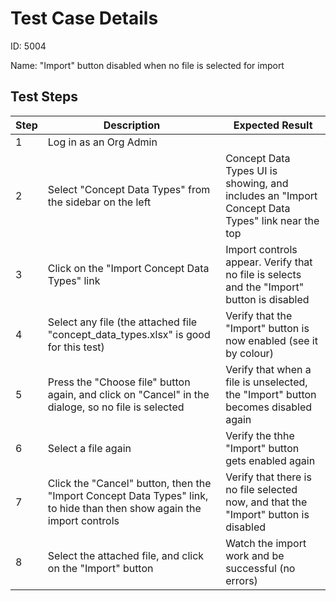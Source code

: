 
# Test Case Details
ID: 5004

Name: "Import" button disabled when no file is selected for import
## Test Steps
|Step |Description | Expected Result|
|---------|----------------------|----------------| 
|1|Log in as an Org Admin|| 
|2|Select "Concept Data Types" from the sidebar on the left|Concept Data Types UI is showing, and includes an "Import Concept Data Types" link near the top| 
|3|Click on the "Import Concept Data Types" link|Import controls appear. Verify that no file is selects and the "Import" button is disabled| 
|4|Select any file (the attached file "concept\_data\_types.xlsx" is good for this test)|Verify that the "Import" button is now enabled (see it by colour)| 
|5|Press the "Choose file" button again, and click on "Cancel" in the dialoge, so no file is selected|Verify that when a file is unselected, the "Import" button becomes disabled again| 
|6|Select a file again|Verify the thhe "Import" button gets enabled again| 
|7|Click the "Cancel" button, then the "Import Concept Data Types" link, to hide than then show again the import controls|Verify that there is no file selected now, and that the "Import" button is disabled| 
|8|Select the attached file, and click on the "Import" button|Watch the import work and be successful (no errors)|
